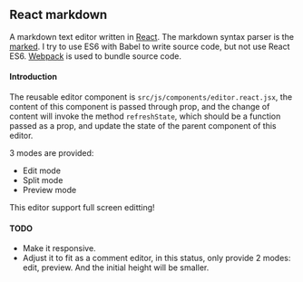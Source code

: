 ## React markdown

A markdown text editor written in [React](https://facebook.github.io/react/). The markdown syntax parser is the [marked](https://github.com/chjj/marked).
I try to use ES6 with Babel to write source code, but not use React ES6.
[Webpack](https://webpack.github.io) is used to bundle source code.

#### Introduction

The reusable editor component is `src/js/components/editor.react.jsx`, the content of this component is passed through prop, and the change of content will invoke the method `refreshState`, which should be a function passed as a prop, and update the state of the parent component of this editor.

3 modes are provided:

- Edit mode
- Split mode
- Preview mode

This editor support full screen editting!

#### TODO

- Make it responsive.
- Adjust it to fit as a comment editor, in this status, only provide 2 modes: edit, preview. And the initial height will be smaller.
